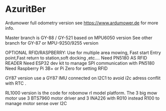 # AzuritBer
Ardumower full odometry version
see https://www.ardumower.de for more info.

Master branch is GY-88 / GY-521  based on MPU6050 version
See other branch for GY-87  or MPU-9250/9255 version


OPTIONAL RFID/RASPBERRY:
	Use for multiple area mowing, Fast start Entry point,Fast return to station,soft docking ,etc....
	Need PN5180 AS RFID READER
	Need ESP32 dev kit to manage SPI communication with PN5180 
	Need Raspberry Pi 3B+ or Pi Zero for setting RFID


GY87 version use a GY87 IMU connected on I2C1 to avoid i2c adress conflit with RTC .

RL1000 version is the code for robomow rl model platform.
	The 3 big mow motor use 3 BTS7960 motor driver and 3 INA226 with R010 instead R100 to manage motor sense over I2C

